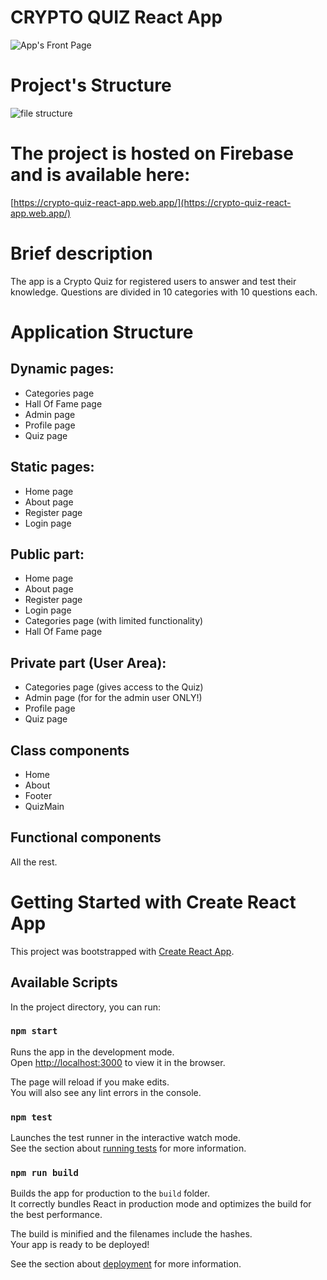 # CRYPTO QUIZ React App
![App's Front Page](https://firebasestorage.googleapis.com/v0/b/crypto-quiz-react-app.appspot.com/o/frontpage.png?alt=media&token=4fe29728-a12d-41a2-a2d6-2954feff13f0)
# Project's Structure
![file structure](https://firebasestorage.googleapis.com/v0/b/crypto-quiz-react-app.appspot.com/o/file-structure.png?alt=media&token=2e2ab2f6-31b9-4ad5-9a38-adac3c06c6f3)

# The project is hosted on Firebase and is available here:

[https://crypto-quiz-react-app.web.app/](https://crypto-quiz-react-app.web.app/)

# Brief description

The app is a Crypto Quiz for registered users to answer and test their knowledge. Questions are divided in 10 categories with 10 questions each.

# Application Structure

## Dynamic pages:
 - Categories page
 - Hall Of Fame page
 - Admin page
 - Profile page
 - Quiz page
 
## Static pages:
 - Home page
 - About page
 - Register page
 - Login page

## Public part:
 - Home page
 - About page
 - Register page
 - Login page
 - Categories page (with limited functionality)
 - Hall Of Fame page

## Private part (User Area):
 - Categories page (gives access to the Quiz)
 - Admin page (for for the admin user ONLY!)
 - Profile page
 - Quiz page

## Class components
 - Home 
 - About
 - Footer
 - QuizMain

## Functional components
All the rest.
 

# Getting Started with Create React App
This project was bootstrapped with [Create React App](https://github.com/facebook/create-react-app).

## Available Scripts

In the project directory, you can run:

### `npm start`

Runs the app in the development mode.\
Open [http://localhost:3000](http://localhost:3000) to view it in the browser.

The page will reload if you make edits.\
You will also see any lint errors in the console.

### `npm test`

Launches the test runner in the interactive watch mode.\
See the section about [running tests](https://facebook.github.io/create-react-app/docs/running-tests) for more information.

### `npm run build`

Builds the app for production to the `build` folder.\
It correctly bundles React in production mode and optimizes the build for the best performance.

The build is minified and the filenames include the hashes.\
Your app is ready to be deployed!

See the section about [deployment](https://facebook.github.io/create-react-app/docs/deployment) for more information.


